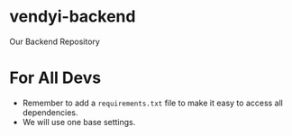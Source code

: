 # vendyi-backend
Our Backend Repository

# For All Devs
- Remember to add a `requirements.txt` file to make it easy to access all dependencies.
- We will use one base settings.
